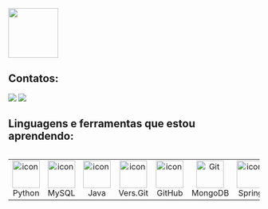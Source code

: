 <img src="https://media4.giphy.com/media/kSxi9DiWH4Q8q1Kbql/giphy.gif?cid=6c09b952u4r1lwucusqgb67907cgzzvq4molnald1zo44f2v&ep=v1_internal_gif_by_id&rid=giphy.gif&ct=s" width="100"> 

<h2 align="left">Contatos:</h2>
<p align="left">
<a href = "mailto:loyanemenezes.tec@gmail.com"><img src="https://img.shields.io/badge/-Gmail-%23333?style=for-the-badge&logo=gmail&logoColor=white" target="_blank""></a>
<a href="https://www.linkedin.com/in/loyane-menezes-218722272" target="_blank"><img src="https://img.shields.io/badge/-LinkedIn-%230077B5?style=for-the-badge&logo=linkedin&logoColor=white" target="_blank"></a> 
</p>


<h2 align="left">Linguagens e ferramentas que estou aprendendo:</h2>
<div style="display: flex; align-items: flex-start; align: center">
<table align="left">
  <tr>
    <td align="center" width="96">
        <img src="https://techstack-generator.vercel.app/python-icon.svg" alt="icon" width="55" height="55" />
      <br>Python
    </td>
    <td align="center" width="96">
        <img src="https://techstack-generator.vercel.app/mysql-icon.svg" alt="icon" width="55" height="55" />
      <br>MySQL
    </td>
    <td align="center" width="96">
        <img src="https://techstack-generator.vercel.app/java-icon.svg" alt="icon" width="55" height="55" />
      <br>Java
    </td>
    <td align="center" width="96">
        <img src="https://github.com/user-attachments/assets/8ff1cd9b-0321-490b-9a34-da157c4708c1" alt="icon" width="55" height="55" />
      <br>Vers.Git 
    </td>
    <td align="center" width="96">
        <img src="https://github.com/user-attachments/assets/9e02f868-b734-41c8-baca-dd764218bf5d" alt="icon" width="55" height="55" />
      <br>GitHub
    </td>
    <td align="center" width="96"> 
        <img src="https://github.com/user-attachments/assets/9b0aaec1-7a64-43d6-8778-99982a83cb48" width="55" height="55" alt="Git" />
      <br>MongoDB
    <td align="center" width="96">
        <img src="https://github.com/user-attachments/assets/c28fdb5a-2d6a-4bc6-a2e0-d132f5df69a6" alt="icon" width="55" height="55" />
      <br>Spring
 </tr>
</table>
</div>




